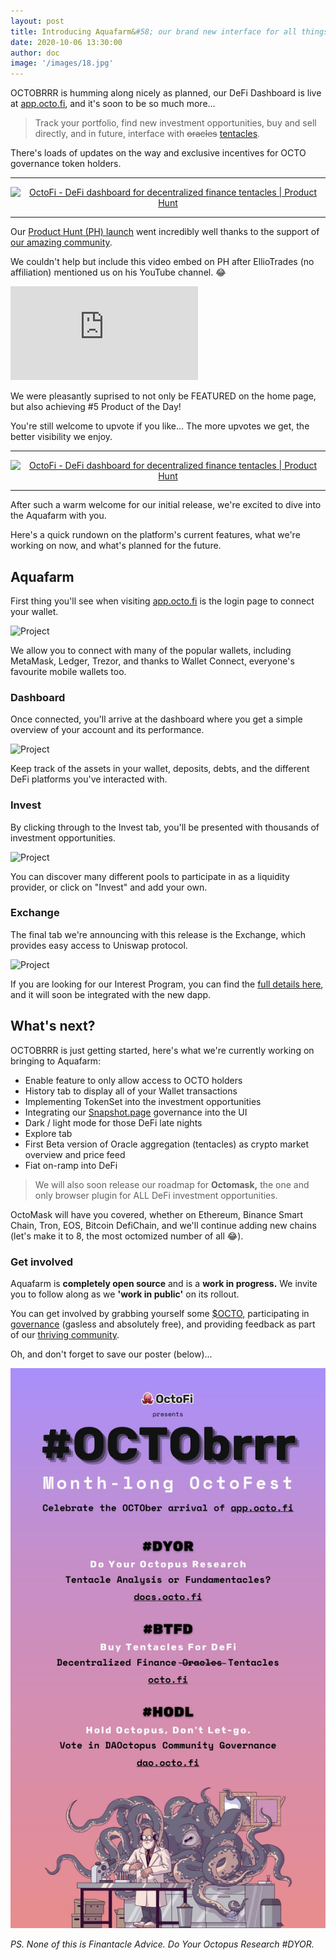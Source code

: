 ```yaml
---
layout: post
title: Introducing Aquafarm&#58; our brand new interface for all things OCTO
date: 2020-10-06 13:30:00
author: doc
image: '/images/18.jpg'
---
```


OCTOBRRR is humming along nicely as planned, our DeFi Dashboard is live at [app.octo.fi](https://app.octo.fi), and it's soon to be so much more...

> Track your portfolio, find new investment opportunities, buy and sell directly, and in future, interface with <s>oracles</s> [tentacles](https://docs.octo.fi/docs/tentacles/).

There's loads of updates on the way and exclusive incentives for OCTO governance token holders.

---

<center><a href="https://www.producthunt.com/posts/octofi?utm_source=badge-featured&utm_medium=badge&utm_souce=badge-octofi" target="_blank"><img src="https://api.producthunt.com/widgets/embed-image/v1/featured.svg?post_id=269073&theme=light" alt="OctoFi - DeFi dashboard for decentralized finance tentacles | Product Hunt" style="width: 250px; height: 54px;" width="250" height="54" /></a></center>

---

Our [Product Hunt (PH) launch](https://www.producthunt.com/posts/octofi) went incredibly well thanks to the support of [our amazing community](https://t.me/OctoFiCommunity). 

We couldn't help but include this video embed on PH after EllioTrades (no affiliation) mentioned us on his YouTube channel. 😂

<p><iframe src="https://www.youtube-nocookie.com/embed/qWCng2WlJlQ?controls=0&amp;start=1737" frameborder="0" allowfullscreen></iframe></p>

We were pleasantly suprised to not only be FEATURED on the home page, but also achieving \#5 Product of the Day! 

You're still welcome to upvote if you like... The more upvotes we get, the better visibility we enjoy.

---

<center><a href="https://www.producthunt.com/posts/octofi?utm_source=badge-top-post-badge&utm_medium=badge&utm_souce=badge-octofi" target="_blank"><img src="https://api.producthunt.com/widgets/embed-image/v1/top-post-badge.svg?post_id=269073&theme=light&period=daily" alt="OctoFi - DeFi dashboard for decentralized finance tentacles | Product Hunt" style="width: 250px; height: 54px;" width="250" height="54" /></a></center>

---

After such a warm welcome for our initial release, we're excited to dive into the Aquafarm with you. 

Here's a quick rundown on the platform's current features, what we're working on now, and what's planned for the future. 

## Aquafarm

First thing you'll see when visiting [app.octo.fi](https://app.octo.fi) is the login page to connect your wallet. 


<div class="gallery-box">
  <div class="gallery">
    <img src="/images/app-mobile.png" alt="Project">
  </div>
</div>

We allow you to connect with many of the popular wallets, including MetaMask, Ledger, Trezor, and thanks to Wallet Connect, everyone's favourite mobile wallets too.

### Dashboard

Once connected, you'll arrive at the dashboard where you get a simple overview of your account and its performance. 

<div class="gallery-box">
  <div class="gallery">
    <img src="/images/dashboard.png" alt="Project">
  </div>
</div>

Keep track of the assets in your wallet, deposits, debts, and the different DeFi platforms you've interacted with.

### Invest

By clicking through to the Invest tab, you'll be presented with thousands of investment opportunities.

<div class="gallery-box">
  <div class="gallery">
    <img src="/images/invest-add.png" alt="Project">
  </div>
</div>


You can discover many different pools to participate in as a liquidity provider, or click on "Invest" and add your own.

### Exchange

The final tab we're announcing with this release is the Exchange, which provides easy access to Uniswap protocol.

<div class="gallery-box">
  <div class="gallery">
    <img src="/images/exchange.pngg" alt="Project">
  </div>
</div>

If you are looking for our Interest Program, you can find the [full details here](https://docs.octo.fi/docs/aquafarm/interest-program/), and it will soon be integrated with the new dapp.

## What's next?

OCTOBRRR is just getting started, here's what we're currently working on bringing to Aquafarm:

- Enable feature to only allow access to OCTO holders
- History tab to display all of your Wallet transactions
- Implementing TokenSet into the investment opportunities 
- Integrating our [Snapshot.page](https://snapshot.page) governance into the UI
- Dark / light mode for those DeFi late nights
- Explore tab
- First Beta version of Oracle aggregation (tentacles) as crypto market overview and price feed
- Fiat on-ramp into DeFi 

> We will also soon release our roadmap for **Octomask,** the one and only browser plugin for ALL DeFi investment opportunities.
 
OctoMask will have you covered, whether on Ethereum, Binance Smart Chain, Tron, EOS, Bitcoin DefiChain, and we'll continue adding new chains (let's make it to 8, the most octomized number of all 😂).

### Get involved

Aquafarm is **completely open source** and is a **work in progress.** We invite you to follow along as we **'work in public'** on its rollout.

You can get involved by grabbing yourself some [$OCTO](https://uniswap.octo.fi), participating in [governance](https://dao.octo.fi) (gasless and absolutely free), and providing feedback as part of our [thriving community](https://t.me/OctoFiCommunity).

Oh, and don't forget to save our poster (below)...

![](/images/octobrrr.jpg) 

*PS. None of this is Finantacle Advice. Do Your Octopus Research \#DYOR.*
